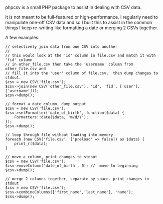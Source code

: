 phpcsv is a small PHP package to assist in dealing with CSV data.

It is not meant to be full-featured or high-performance.  I regularly need to
manipulate one-off CSV data and so I built this to assist in the common
things I keep re-writing like formatting a date or merging 2 CSVs together.

A few examples:

```
// selectively join data from one CSV into another
//
// this would look at the 'id' column in file.csv and match it with 'fid' column
// in other_file.csv then take the 'username' column from other_file.csv and
// fill it into the 'user' column of file.csv.  then dump changes to stdout.
$csv = new CSV('file.csv');
$csv->join(new CSV('other_file.csv'), 'id', 'fid', ['user'], ['username']));
$csv->dump();
```

```
// format a date column, dump output
$csv = new CSV('file.csv');
$csv->setFormatter('date_of_birth', function($data) {
    Formatters::date($data, 'm/d/Y');
});
$csv->dump();
```

```
// loop through file without loading into memory
foreach (new CSV('file.csv', ['preload' => false]) as $data) {
    print_r($data);
}
```

```
// move a column, print changes to stdout
$csv = new CSV('file.csv');
$csv->moveColumn('date_of_birth', 0); //  move to beginning
$csv->dump();
```

```
// merge 2 columns together, separate by space. print changes to stdout
$csv = new CSV('file.csv');
$csv->combineColumns(['first_name','last_name'], 'name');
$csv->dump();
```
